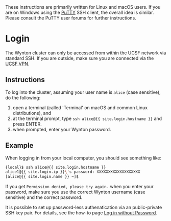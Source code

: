 <div class="alert alert-info" role="alert">
These instructions are primarily written for Linux and macOS users.  If you are on Windows using the <a href="http://www.putty.org/">PuTTY</a> SSH client, the overall idea is similar.  Please consult the PuTTY user forums for further instructions.
</div>


# Login

The Wynton cluster can only be accessed from within the UCSF network via standard SSH.  If you are outside, make sure you are connected via the [UCSF VPN].


## Instructions

To log into the cluster, assuming your user name is `alice` (case sensitive), do the following:

1. open a terminal (called 'Terminal' on macOS and common Linux distributions), and
2. at the terminal prompt, type `ssh alice@{{ site.login.hostname }}` and press ENTER.
3. when prompted, enter your Wynton password.


## Example

When logging in from your local computer, you should see something like:

```sh
{local}$ ssh alice@{{ site.login.hostname }}
alice1@{{ site.login.ip }}\'s password: XXXXXXXXXXXXXXXXXXX
[alice@{{ site.login.name }} ~]$ 
```


If you get `Permission denied, please try again.` when you enter your password, make sure you use the correct Wynton username (case sensitive) and the correct password.


<div class="alert alert-info" role="alert">
It is possible to set up password-less authenatication via an public-private SSH key pair.  For details, see the how-to page <a href="{{ 'howto/log-in-without-pwd.html' | relative_url }}">Log in without Password</a>.
</div>


[UCSF VPN]: https://it.ucsf.edu/services/vpn
